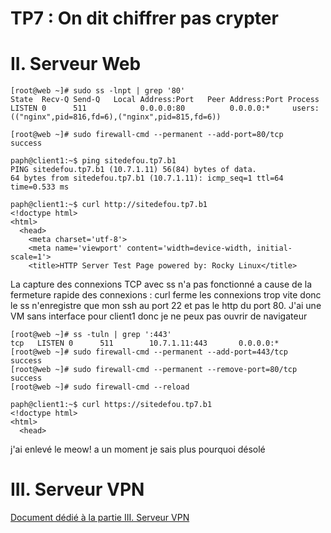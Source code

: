 # TP7 : On dit chiffrer pas crypter

# II. Serveur Web

```
[root@web ~]# sudo ss -lnpt | grep '80'
State  Recv-Q Send-Q   Local Address:Port   Peer Address:Port Process
LISTEN 0      511            0.0.0.0:80          0.0.0.0:*     users:(("nginx",pid=816,fd=6),("nginx",pid=815,fd=6))
```

```
[root@web ~]# sudo firewall-cmd --permanent --add-port=80/tcp
success
```

```
paph@client1:~$ ping sitedefou.tp7.b1
PING sitedefou.tp7.b1 (10.7.1.11) 56(84) bytes of data.
64 bytes from sitedefou.tp7.b1 (10.7.1.11): icmp_seq=1 ttl=64 time=0.533 ms
```

```
paph@client1:~$ curl http://sitedefou.tp7.b1
<!doctype html>
<html>
  <head>
    <meta charset='utf-8'>
    <meta name='viewport' content='width=device-width, initial-scale=1'>
    <title>HTTP Server Test Page powered by: Rocky Linux</title>
```

La capture des connexions TCP avec ss n'a pas fonctionné a cause de la fermeture rapide des connexions : curl ferme les connexions trop vite donc le ss n'enregistre que mon ssh au port 22 et pas le http du port 80. J'ai une VM sans interface pour client1 donc je ne peux pas ouvrir de navigateur

```
[root@web ~]# ss -tuln | grep ':443'
tcp   LISTEN 0      511        10.7.1.11:443       0.0.0.0:*
[root@web ~]# sudo firewall-cmd --permanent --add-port=443/tcp
success
[root@web ~]# sudo firewall-cmd --permanent --remove-port=80/tcp
success
[root@web ~]# sudo firewall-cmd --reload
```

```
paph@client1:~$ curl https://sitedefou.tp7.b1
<!doctype html>
<html>
  <head>
```

j'ai enlevé le meow! a un moment je sais plus pourquoi désolé

# III. Serveur VPN

[Document dédié à la partie III. Serveur VPN](./vpn.md)
